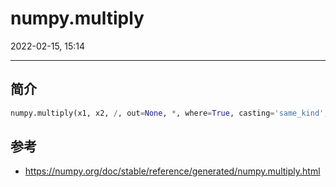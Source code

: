 # numpy.multiply

2022-02-15, 15:14
***

## 简介

```python
numpy.multiply(x1, x2, /, out=None, *, where=True, casting='same_kind', order='K', dtype=None, subok=True[, signature, extobj]) = <ufunc 'multiply'>
```


## 参考

- https://numpy.org/doc/stable/reference/generated/numpy.multiply.html

